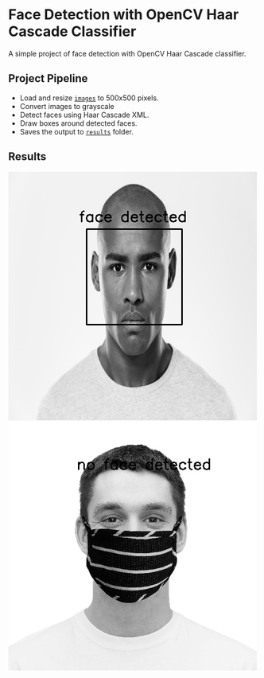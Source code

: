 # Face Detection with OpenCV Haar Cascade Classifier

A simple project of face detection with OpenCV Haar Cascade classifier.

## Project Pipeline

- Load and resize [`images`](https://github.com/BandarAI/Face-Detection-with-OpenCV-Haar-Cascade-Classifier/tree/main/data) to 500x500 pixels.
- Convert images to grayscale
- Detect faces using Haar Cascade XML.
- Draw boxes around detected faces.
- Saves the output to [`results`](https://github.com/BandarAI/Face-Detection-with-OpenCV-Haar-Cascade-Classifier/tree/main/results) folder.

## Results

![Example face detection result](results/1.jpg) ![Example face detection result](results/3.jpg)



 

